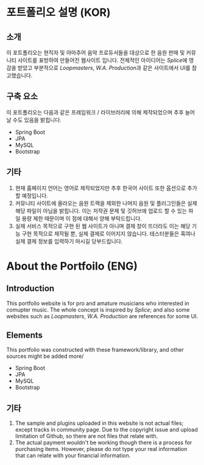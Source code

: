 # 포트폴리오 설명 (KOR)

## 소개

이 포트폴리오는 현직자 및 아마추어 음악 프로듀서들을 대상으로 한 음원 판매 및 커뮤니티 사이트를 표방하여 만들어진 웹사이트 입니다. 전체적인 아이디어는 *Splice*에 영감을 받았고 부분적으로 *Loopmasters*, *W.A. Production*과 같은 사이트에서 UI를 참고했습니다. 

## 구축 요소
이 포트폴리오는 다음과 같은 프레임워크 / 라이브러리에 의해 제작되었으며 추후 늘어날 수도 있음을 밝힙니다.

* Spring Boot
* JPA
* MySQL
* Bootstrap

## 기타
1. 현재 홈페이지 언어는 영어로 제작되었지만 추후 한국어 사이트 또한 옵션으로 추가할 예정입니다. 
2. 커뮤니티 사이트에 올라오는 음원 트랙을 제외한 나머지 음원 및 플러그인들은 실제 해당 파일이 아님을 밝힙니다. 이는 저작권 문제 및 깃허브에 업로드 할 수 있는 파일 용량 제한 때문이며 이 점에 대해서 양해 부탁드립니다.
3. 실제 서비스 목적으로 구현 된 웹 사이트가 아니며 결제 창이 뜨더라도 이는 해당 기능 구현 목적으로 제작될 뿐, 실제 결제로 이어지지 않습니다.  테스터분들은 혹여나 실제 결제 정보를 입력하기 마시길 당부드립니다. 


# About the Portfoilo (ENG)

## Introduction

This portfolio website is for pro and amature musicians who interested in comupter music. The whole concept is inspired by *Splice*; and also some websites such as *Loopmasters*, *W.A. Production* are references for some UI. 

## Elements
This portfolio was constructed with these framework/library, and other sources might be added more/

* Spring Boot
* JPA
* MySQL
* Bootstrap

## 기타
1. The sample and plugins uploaded in this website is not actual files; except tracks in community page. Due to the copyright issue and upload limitation of Github, so there are not files that relate with.
2. The actual payment wouldn't be working though there is a process for purchasing items. However, please do not type your real information that can relate with your financial information.
